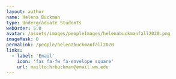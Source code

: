 ```yaml
---
layout: author
name: Helena Buckman
type: Undergraduate Students
webOrder: 5.0
avatar: /assets/images/peopleImages/helenabuckmanfall2020.png
imageMask: 0
permalink: /people/helenabuckmanfall2020
links:
  - label: 'Email'
    icon: 'fas fa-fw fa-envelope square'
    url: mailto:hrbuckman@email.wm.edu
---
```

